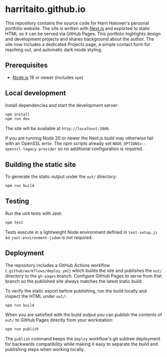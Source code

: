 # harritaito.github.io

This repository contains the source code for Harri Halonen's personal portfolio website. The site is written with [Next.js](https://nextjs.org/) and exported to static HTML so it can be served via GitHub Pages.
This portfolio highlights design and development projects and shares background about the author. The site now includes a dedicated Projects page, a simple contact form for reaching out, and automatic dark mode styling.


## Prerequisites

- [Node.js](https://nodejs.org/) 18 or newer (includes `npm`)

## Local development

Install dependencies and start the development server:

```bash
npm install
npm run dev
```

The site will be available at `http://localhost:3000`.

If you are running Node 20 or newer the Next.js build may otherwise fail with an
OpenSSL error. The npm scripts already set `NODE_OPTIONS=--openssl-legacy-provider`
so no additional configuration is required.

## Building the static site

To generate the static output under the `out/` directory:

```bash
npm run build
```

## Testing

Run the unit tests with Jest:

```bash
npm test
```

Tests execute in a lightweight Node environment defined in `test-setup.js` so
`jest-environment-jsdom` is not required.

## Deployment

The repository includes a GitHub Actions workflow (`.github/workflows/deploy.yml`) which builds the site and publishes the `out/` directory to the `gh-pages` branch. Configure GitHub Pages to serve from that branch so the published site always matches the latest static build.

To verify the static export before publishing, run the build locally and inspect the HTML under `out/`:

```bash
npm run build
```

When you are satisfied with the build output you can publish the contents of `out/` to GitHub Pages directly from your workstation:

```bash
npm run publish
```

The `publish` command keeps the `deploy` workflow's git subtree deployment for backwards compatibility while making it easy to separate the build and publishing steps when working locally.

